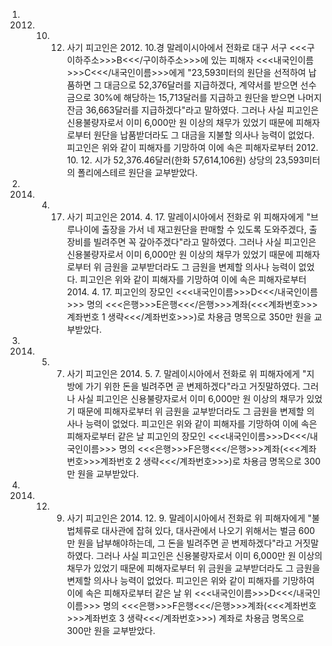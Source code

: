 1. 2012. 10. 12. 사기
피고인은 2012. 10.경 말레이시아에서 전화로 대구 서구 <<<구이하주소>>>B<<</구이하주소>>>에 있는 피해자 <<<내국인이름>>>C<<</내국인이름>>>에게 "23,593미터의 원단을 선적하여 납품하면 그 대금으로 52,376달러를 지급하겠다, 계약서를 받으면 선수금으로 30%에 해당하는 15,713달러를 지급하고 원단을 받으면 나머지 잔금 36,663달러를 지급하겠다"라고 말하였다.
그러나 사실 피고인은 신용불량자로서 이미 6,000만 원 이상의 채무가 있었기 때문에 피해자로부터 원단을 납품받더라도 그 대금을 지불할 의사나 능력이 없었다.
피고인은 위와 같이 피해자를 기망하여 이에 속은 피해자로부터 2012. 10. 12. 시가 52,376.46달러(한화 57,614,106원) 상당의 23,593미터의 폴리에스테르 원단을 교부받았다.
2. 2014. 4. 17. 사기
피고인은 2014. 4. 17. 말레이시아에서 전화로 위 피해자에게 "브루나이에 출장을 가서 네 재고원단을 판매할 수 있도록 도와주겠다, 출장비를 빌려주면 꼭 갚아주겠다"라고 말하였다.
그러나 사실 피고인은 신용불량자로서 이미 6,000만 원 이상의 채무가 있었기 때문에 피해자로부터 위 금원을 교부받더라도 그 금원을 변제할 의사나 능력이 없었다. 피고인은 위와 같이 피해자를 기망하여 이에 속은 피해자로부터 2014. 4. 17. 피고인의 장모인 <<<내국인이름>>>D<<</내국인이름>>> 명의 <<<은행>>>E은행<<</은행>>>계좌(<<<계좌번호>>>계좌번호 1 생략<<</계좌번호>>>)로 차용금 명목으로 350만 원을 교부받았다.
3. 2014. 5. 7. 사기
피고인은 2014. 5. 7. 말레이시아에서 전화로 위 피해자에게 "지방에 가기 위한 돈을 빌려주면 곧 변제하겠다"라고 거짓말하였다.
그러나 사실 피고인은 신용불량자로서 이미 6,000만 원 이상의 채무가 있었기 때문에 피해자로부터 위 금원을 교부받더라도 그 금원을 변제할 의사나 능력이 없었다.
피고인은 위와 같이 피해자를 기망하여 이에 속은 피해자로부터 같은 날 피고인의 장모인 <<<내국인이름>>>D<<</내국인이름>>> 명의 <<<은행>>>F은행<<</은행>>>계좌(<<<계좌번호>>>계좌번호 2 생략<<</계좌번호>>>)로 차용금 명목으로 300만 원을 교부받았다.
4. 2014. 12. 9. 사기
피고인은 2014. 12. 9. 말레이시아에서 전화로 위 피해자에게 "불법체류로 대사관에 잡혀 있다, 대사관에서 나오기 위해서는 벌금 600만 원을 납부해야하는데, 그 돈을 빌려주면 곧 변제하겠다"라고 거짓말하였다.
그러나 사실 피고인은 신용불량자로서 이미 6,000만 원 이상의 채무가 있었기 때문에 피해자로부터 위 금원을 교부받더라도 그 금원을 변제할 의사나 능력이 없었다.
피고인은 위와 같이 피해자를 기망하여 이에 속은 피해자로부터 같은 날 위 <<<내국인이름>>>D<<</내국인이름>>> 명의 <<<은행>>>F은행<<</은행>>>계좌(<<<계좌번호>>>계좌번호 3 생략<<</계좌번호>>>) 계좌로 차용금 명목으로 300만 원을 교부받았다.